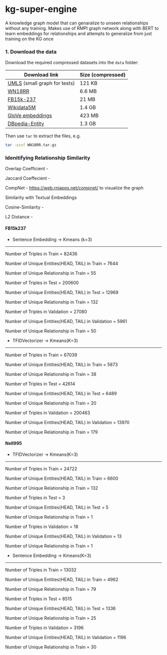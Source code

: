 # kg-super-engine
A knowledge graph model that can genaralize to unseen relationships without any training. Makes use of RMPI graph network along with BERT to learn embeddings for relationships and attempts to generalize from just training on the KG once

### 1. Download the data

Download the required compressed datasets into the `data` folder:

| Download link                                                | Size (compressed) |
| ------------------------------------------------------------ | ----------------- |
| [UMLS](https://surfdrive.surf.nl/files/index.php/s/NvuKQuBetmOUe1b/download) (small graph for tests) | 121 KB            |
| [WN18RR](https://surfdrive.surf.nl/files/index.php/s/N1c8VRH0I6jTJuN/download) | 6.6 MB            |
| [FB15k-237](https://surfdrive.surf.nl/files/index.php/s/rGqLTDXRFLPJYg7/download) | 21 MB             |
| [Wikidata5M](https://surfdrive.surf.nl/files/index.php/s/TEE96zweMxsoGmR/download) | 1.4 GB            |
| [GloVe embeddings](https://surfdrive.surf.nl/files/index.php/s/zAHCIBc6PAb3NXi/download) | 423 MB            |
| [DBpedia-Entity](https://surfdrive.surf.nl/files/index.php/s/BOD7SoDTchVO9ed/download) | 1.3 GB            |

Then use `tar` to extract the files, e.g.

```sh
tar -xzvf WN18RR.tar.gz
```

### Idenitifying Relationship Similarity

Overlap Coefficient - 

Jaccard Coeffecient - 

CompNet - https://web.rniapps.net/compnet/ to visualize the graph

Similarity with Textual Embeddings

Cosine-Similarity - 

L2 Distance - 

#### FB15k237

- Sentence Embedding -> Kmeans (k=3)
----------------------------
Number of Triples in Train = 82436

Number of Unique Entities(HEAD, TAIL) in Train = 7644

Number of Unique Relationship in Train = 55

Number of Triples in Test = 200600

Number of Unique Entities(HEAD, TAIL) in Test = 12969

Number of Unique Relationship in Train = 132

Number of Triples in Validation = 27080

Number of Unique Entities(HEAD, TAIL) in Validation = 5961

Number of Unique Relationship in Train = 50

  
- TFIDVectorizer -> Kmeans(K=3)
----------------------------
Number of Triples in Train = 67039

Number of Unique Entities(HEAD, TAIL) in Train = 5873

Number of Unique Relationship in Train = 38

Number of Triples in Test = 42614

Number of Unique Entities(HEAD, TAIL) in Test = 6489

Number of Unique Relationship in Train = 20

Number of Triples in Validation = 200463

Number of Unique Entities(HEAD, TAIL) in Validation = 13970

Number of Unique Relationship in Train = 179

#### Nell995

- TFIDVectorizer -> Kmeans(K=3)

----------------------------
Number of Triples in Train = 24722

Number of Unique Entities(HEAD, TAIL) in Train = 6600

Number of Unique Relationship in Train = 132

Number of Triples in Test = 3

Number of Unique Entities(HEAD, TAIL) in Test = 5

Number of Unique Relationship in Train = 1

Number of Triples in Validation = 18

Number of Unique Entities(HEAD, TAIL) in Validation = 13

Number of Unique Relationship in Train = 1

- Sentence Embedding -> Kmeans(K=3)

----------------------------
Number of Triples in Train = 13032

Number of Unique Entities(HEAD, TAIL) in Train = 4962

Number of Unique Relationship in Train = 79

Number of Triples in Test = 8515

Number of Unique Entities(HEAD, TAIL) in Test = 1336

Number of Unique Relationship in Train = 25

Number of Triples in Validation = 3196

Number of Unique Entities(HEAD, TAIL) in Validation = 1196

Number of Unique Relationship in Train = 30

